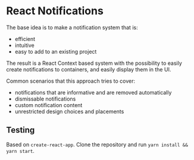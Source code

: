 React Notifications
==========

The base idea is to make a notification system that is:
* efficient
* intuitive
* easy to add to an existing project

The result is a React Context based system with the possibility to easily create notifications to containers,
and easily display them in the UI.

Common scenarios that this approach tries to cover:
* notifications that are informative and are removed automatically
* dismissable notifications
* custom notification content
* unrestricted design choices and placements

## Testing
Based on `create-react-app`. Clone the repository and run `yarn install && yarn start`.
